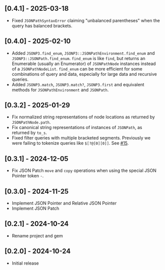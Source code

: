## [0.4.1] - 2025-03-18

- Fixed `JSONPathSyntaxError` claiming "unbalanced parentheses" when the query has balanced brackets.

## [0.4.0] - 2025-02-10

- Added `JSONP3.find_enum`, `JSONP3::JSONPathEnvironment.find_enum` and `JSONP3::JSONPath.find_enum`. `find_enum` is like `find`, but returns an Enumerable (usually an Enumerator) of `JSONPathNode` instances instead of a `JSONPathNodeList`. `find_enum` can be more efficient for some combinations of query and data, especially for large data and recursive queries.
- Added `JSONP3.match`, `JSONP3.match?`, `JSONP3.first` and equivalent methods for `JSONPathEnvironment` and `JSONPath`.

## [0.3.2] - 2025-01-29

- Fix normalized string representations of node locations as returned by `JSONPathNode.path`.
- Fix canonical string representations of instances of `JSONPath`, as returned by `to_s`.
- Fixed filter queries with multiple bracketed segments. Previously we were failing to tokenize queries like `$[?@[0][0]]`. See [#15](https://github.com/jg-rp/ruby-json-p3/issues/15).

## [0.3.1] - 2024-12-05

- Fix JSON Patch `move` and `copy` operations when using the special JSON Pointer token `-`.

## [0.3.0] - 2024-11-25

- Implement JSON Pointer and Relative JSON Pointer
- Implement JSON Patch

## [0.2.1] - 2024-10-24

- Rename project and gem

## [0.2.0] - 2024-10-24

- Initial release
